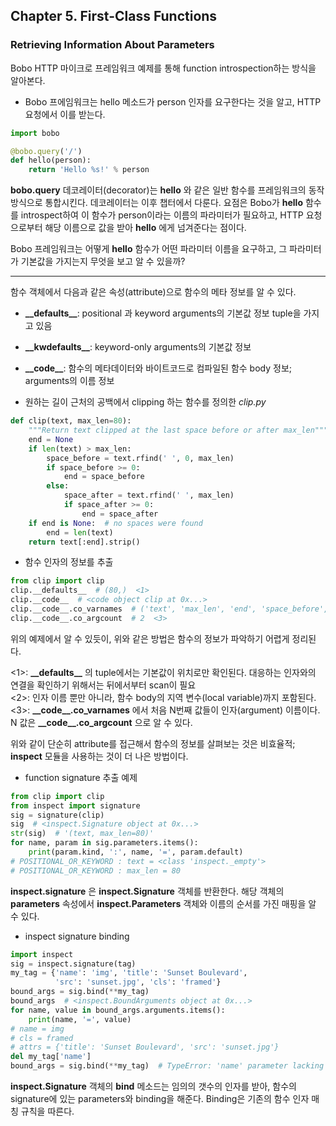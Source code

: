 ## Chapter 5. First-Class Functions

### Retrieving Information About Parameters

Bobo HTTP 마이크로 프레임워크 예제를 통해 function introspection하는 방식을 알아본다.

* Bobo 프에임워크는 hello 메소드가 person 인자를 요구한다는 것을 알고, HTTP 요청에서 이를 받는다.
```python
import bobo

@bobo.query('/')
def hello(person):
    return 'Hello %s!' % person
```

**bobo.query** 데코레이터(decorator)는 **hello** 와 같은 일반 함수를 프레임워크의 동작 방식으로 통합시킨다. 데코레이터는 이후 챕터에서 다룬다.
요점은 Bobo가 **hello** 함수를 introspect하여 이 함수가 person이라는 이름의 파라미터가 필요하고, HTTP 요청으로부터 해당 이름으로 값을 받아 **hello** 에게 넘겨준다는 점이다.

Bobo 프레임워크는 어떻게 **hello** 함수가 어떤 파라미터 이름을 요구하고, 그 파라미터가 기본값을 가지는지 무엇을 보고 알 수 있을까?

---

함수 객체에서 다음과 같은 속성(attribute)으로 함수의 메타 정보를 알 수 있다.

* **\_\_defaults\_\_**: positional 과 keyword arguments의 기본값 정보 tuple을 가지고 있음
* **\_\_kwdefaults\_\_**: keyword-only arguments의 기본값 정보
* **\_\_code\_\_**: 함수의 메타데이터와 바이트코드로 컴파일된 함수 body 정보; arguments의 이름 정보

* 원하는 길이 근처의 공백에서 clipping 하는 함수를 정의한 *clip.py*
```python
def clip(text, max_len=80):
    """Return text clipped at the last space before or after max_len"""
    end = None
    if len(text) > max_len:
        space_before = text.rfind(' ', 0, max_len)
        if space_before >= 0:
            end = space_before
        else:
            space_after = text.rfind(' ', max_len)
            if space_after >= 0:
                end = space_after
    if end is None:  # no spaces were found
        end = len(text)
    return text[:end].strip()
```


* 함수 인자의 정보를 추출
```python
from clip import clip
clip.__defaults__  # (80,)  <1>
clip.__code__  # <code object clip at 0x...>
clip.__code__.co_varnames  # ('text', 'max_len', 'end', 'space_before', 'space_after')  <2>
clip.__code__.co_argcount  # 2  <3>
```

위의 예제에서 알 수 있듯이, 위와 같은 방법은 함수의 정보가 파악하기 어렵게 정리된다.

<1>: **\_\_defaults\_\_** 의 tuple에서는 기본값이 위치로만 확인된다. 대응하는 인자와의 연결을 확인하기 위해서는 뒤에서부터 scan이 필요 <br>
<2>: 인자 이름 뿐만 아니라, 함수 body의 지역 변수(local variable)까지 포함된다. <br>
<3>: **\_\_code\_\_.co_varnames** 에서 처음 N번째 값들이 인자(argument) 이름이다. N 값은 **\_\_code\_\_.co_argcount** 으로 알 수 있다.

위와 같이 단순히 attribute를 접근해서 함수의 정보를 살펴보는 것은 비효율적; 
**inspect** 모듈을 사용하는 것이 더 나은 방법이다.

* function signature 추출 예제
```python
from clip import clip
from inspect import signature
sig = signature(clip)
sig  # <inspect.Signature object at 0x...>
str(sig)  # '(text, max_len=80)'
for name, param in sig.parameters.items():
    print(param.kind, ':', name, '=', param.default)
# POSITIONAL_OR_KEYWORD : text = <class 'inspect._empty'>
# POSITIONAL_OR_KEYWORD : max_len = 80
```

**inspect.signature** 은 **inspect.Signature** 객체를 반환한다. 해당 객체의 **parameters** 속성에서 **inspect.Parameters** 객체와 이름의 순서를 가진 매핑을 알 수 있다.

* inspect signature binding
```python
import inspect
sig = inspect.signature(tag)
my_tag = {'name': 'img', 'title': 'Sunset Boulevard', 
          'src': 'sunset.jpg', 'cls': 'framed'}
bound_args = sig.bind(**my_tag)
bound_args  # <inspect.BoundArguments object at 0x...>
for name, value in bound_args.arguments.items():
    print(name, '=', value)
# name = img
# cls = framed
# attrs = {'title': 'Sunset Boulevard', 'src': 'sunset.jpg'}
del my_tag['name']
bound_args = sig.bind(**my_tag)  # TypeError: 'name' parameter lacking default value
```

**inspect.Signature** 객체의 **bind** 메소드는 임의의 갯수의 인자를 받아, 함수의 signature에 있는 parameters와 binding을 해준다. Binding은 기존의 함수 인자 매칭 규칙을 따른다.